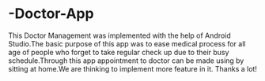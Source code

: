 # -Doctor-App


This Doctor Management was implemented with the help of Android Studio.The basic purpose of this app was to ease medical process for all age of people who forget to take 
regular check up due to their busy schedule.Through this app appointment to doctor can be made using by sitting at home.We are thinking to implement more feature in it.
   Thanks a lot!
   

